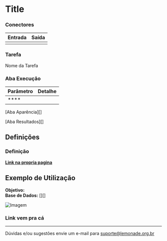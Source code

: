 # Title

### Conectores
| Entrada | Saída |
| --- | --- |
|  |  |

### Tarefa
Nome da Tarefa

### Aba Execução
| Parâmetro | Detalhe |
| --- | --- |
| **** |  |

[Aba Aparência][]

[Aba Resultados][] 

## Definições
### Definição
**[Link na propria pagina]**


## Exemplo de Utilização
**Objetivo:** \
**Base de Dados:** [][]

![Imagem](/vuepress/img/..)

### Link vem pra cá

---
Dúvidas e/ou sugestões envie um e-mail para suporte@lemonade.org.br

[Link na propria pagina]: #link-vem-pra-ca
[1]: /pt-br/